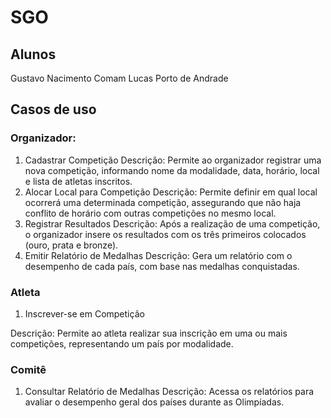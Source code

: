 # SGO

## Alunos
Gustavo Nacimento Comam
Lucas Porto de Andrade

## Casos de uso
### Organizador:
1.	Cadastrar Competição
Descrição: Permite ao organizador registrar uma nova competição, informando nome da modalidade, data, horário, local e lista de atletas inscritos.
2.	Alocar Local para Competição
Descrição: Permite definir em qual local ocorrerá uma determinada competição, assegurando que não haja conflito de horário com outras competições no mesmo local.
3.	Registrar Resultados
Descrição: Após a realização de uma competição, o organizador insere os resultados com os três primeiros colocados (ouro, prata e bronze).
4.	Emitir Relatório de Medalhas
Descrição: Gera um relatório com o desempenho de cada país, com base nas medalhas conquistadas.

### Atleta
1.	Inscrever-se em Competição
   
Descrição: Permite ao atleta realizar sua inscrição em uma ou mais competições, representando um país por modalidade.
### Comitê
1.	Consultar Relatório de Medalhas
   Descrição: Acessa os relatórios para avaliar o desempenho geral dos países durante as Olimpíadas.




